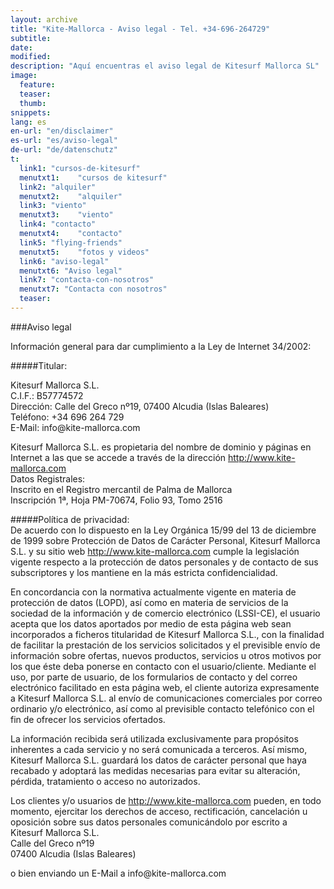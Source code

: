```yaml
---
layout: archive
title: "Kite-Mallorca - Aviso legal - Tel. +34-696-264729"
subtitle:
date:
modified:
description: "Aquí encuentras el aviso legal de Kitesurf Mallorca SL"
image:
  feature:
  teaser:
  thumb:
snippets:
lang: es
en-url: "en/disclaimer"
es-url: "es/aviso-legal"
de-url: "de/datenschutz"
t:
  link1: "cursos-de-kitesurf"
  menutxt1:    "cursos de kitesurf"
  link2: "alquiler"
  menutxt2:    "alquiler"
  link3: "viento"
  menutxt3:    "viento"
  link4: "contacto"
  menutxt4:    "contacto"
  link5: "flying-friends"
  menutxt5:    "fotos y videos"
  link6: "aviso-legal"
  menutxt6: "Aviso legal"
  link7: "contacta-con-nosotros"
  menutxt7: "Contacta con nosotros"
  teaser:
---
```



###Aviso legal

  
Información general para dar cumplimiento a la Ley de Internet 34/2002:  
  
  

#####Titular:

Kitesurf Mallorca S.L.  
C.I.F.: B57774572  
Dirección: Calle del Greco nº19, 07400 Alcudia (Islas Baleares)  
Teléfono: +34 696 264 729  
E-Mail: <span style="unicode-bidi:bidi-override; direction: rtl;" align="left">moc.acrollam-etik@ofni</span>  

Kitesurf Mallorca S.L. es propietaria del nombre de dominio y páginas en Internet a
las que se accede a través de la dirección http://www.kite-mallorca.com  
Datos Registrales:  
Inscrito en el Registro mercantil de Palma de Mallorca  
Inscripción 1ª, Hoja PM-70674, Folio 93, Tomo 2516  


#####Política de privacidad:  
De acuerdo con lo dispuesto en la Ley Orgánica 15/99 del 13 de diciembre de 1999
sobre Protección de Datos de Carácter Personal, Kitesurf Mallorca S.L. y su sitio
web http://www.kite-mallorca.com cumple la legislación vigente respecto a la protección
de datos personales y de contacto de sus subscriptores y los mantiene en la más
estricta confidencialidad.

En concordancia con la normativa actualmente vigente en materia de protección de
datos (LOPD), así como en materia de servicios de la sociedad de la información y
de comercio electrónico (LSSI-CE), el usuario acepta que los datos aportados por
medio de esta página web sean incorporados a ficheros titularidad de Kitesurf Mallorca S.L.,
con la finalidad de facilitar la prestación de los servicios solicitados y el previsible
envío de información sobre ofertas, nuevos productos, servicios u otros
motivos por los que éste deba ponerse en contacto con el usuario/cliente.
Mediante el uso, por parte de usuario, de los formularios de contacto y del correo
electrónico facilitado en esta página web, el cliente autoriza expresamente a
Kitesurf Mallorca S.L. al envío de comunicaciones comerciales por correo
ordinario y/o electrónico, así como al previsible contacto telefónico con el fin de
ofrecer los servicios ofertados.

La información recibida será utilizada exclusivamente para propósitos inherentes a
cada servicio y no será comunicada a terceros.
Así mismo, Kitesurf Mallorca S.L. guardará los datos de carácter personal que haya
recabado y adoptará las medidas necesarias para evitar su alteración, pérdida,
tratamiento o acceso no autorizados.

Los clientes y/o usuarios de http://www.kite-mallorca.com pueden, en todo momento,
ejercitar los derechos de acceso, rectificación, cancelación u oposición sobre sus datos
personales comunicándolo por escrito a  
Kitesurf Mallorca S.L.  
Calle del Greco nº19  
07400 Alcudia (Islas Baleares)  

o bien enviando un E-Mail a <span style="unicode-bidi:bidi-override; direction: rtl;" align="left">moc.acrollam-etik@ofni</span>
